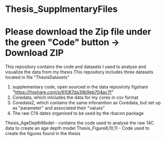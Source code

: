 # Thesis_SupplmentaryFiles

# Please download the Zip file under the green "Code" button -> Download ZIP

This repository contains the code and datasets I used to analyse and visualize the data from my thesis
This repository includes three datasets located in file "ThesisDatasets"

1. supplementary code, open sourced in the data reposiroty figshare "https://figshare.com/s/61087da39b9eb704ac7f"
2. Coredata, which inlciudes the data for my cores in csv format
3. Coredata2, which contains the same inforamtion as Coredata, but set up as "parameter" and associated their "values"
4. The raw C14 dates organised to be used by the rbacon package

Thesis_AgeDepthModel - contains the code used to analyse the raw 14C data to create an age depth model
Thesis_Figure8,10,11 - Code used to create the figures found in the thesis
